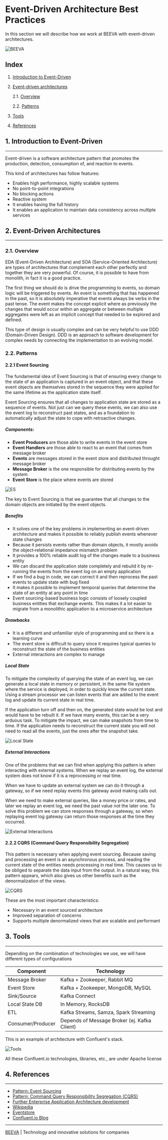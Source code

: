 # Event-Driven Architecture Best Practices

In this section we will describe how we work at BEEVA with event-driven architectures.

![BEEVA](https://github.com/beeva/beeva-best-practices/blob/master/static/horizontal-beeva-logo.png "BEEVA")

## Index

1. [Introduction to Event-Driven](#1-introduction-to-event-driven)

2. [Event-driven architectures](#2-event-driven-architectures)

    2.1. [Overview](#21-overview)
    
    2.2. [Patterns](#22-patterns)
    
3. [Tools](#3-tools)

4. [References](#4-references)

## 1. Introduction to Event-Driven
---

Event-driven is a software architecture pattern that promotes the production, detection, consumption of, and reaction to events.

This kind of architectures has follow features:
- Enables high performance, highly scalable systems
- No point-to-point integrations
- No blocking actions
- Reactive system
- It enables having the full history
- It enables an application to maintain data consistency across multiple services

## 2. Event-Driven Architectures
---

### 2.1. Overview

EDA (Event-Driven Architecture) and SOA (Service-Oriented Architecture) are types of architectures that complement each other perfectly and together they are very powerful.
Of course, it is possible to have from monolith, in fact it is a good practice.

The first thing we should do is drive the programming to events, so domain logic will be triggered by events.
An event is something that has happened in the past, so it is absolutely imperative that events always be verbs in the past tense.
The event makes the concept explicit where as previously the changes that would occur within an aggregate or between multiple aggregates were left as an implicit concept that needed to be explored and defined.

This type of design is usually complex and can be very helpful to use DDD (Domain-Driven Design). DDD is an approach to software development for complex needs by connecting the implementation to an evolving model.

### 2.2. Patterns



#### 2.2.1 Event Sourcing

The fundamental idea of Event Sourcing is that of ensuring every change to the state of an application is captured in an event object, and that these event objects are themselves stored in the sequence they were applied for the same lifetime as the application state itself.

Event Sourcing ensures that all changes to application state are stored as a sequence of events. Not just can we query these events, we can also use the event log to reconstruct past states, and as a foundation to automatically adjust the state to cope with retroactive changes.

##### Components:

- **Event Producers** are those able to write events in the event store
- **Event Handlers** are those able to react to an event that comes from message broker
- **Events** are messages stored in the event store and distributed throught message broker
- **Message Broker** is the one responsible for distributing events by the system
- **Event Store** is the place where events are stored

![ES](static/event-sourcing.png "Event Sourcing")

The key to Event Sourcing is that we guarantee that all changes to the domain objects are initiated by the event objects.

##### Benefits

- It solves one of the key problems in implementing an event-driven architecture and makes it possible to reliably publish events whenever state changes
- Because it persists events rather than domain objects, it mostly avoids the object‑relational impedance mismatch problem
- It provides a 100% reliable audit log of the changes made to a business entity
- We can discard the application state completely and rebuild it by re-running the events from the event log on an empty application
- If we find a bug in code, we can correct it and then reprocess the past events to update state with bug fixed
- It makes it possible to implement temporal queries that determine the state of an entity at any point in time
- Event sourcing-based business logic consists of loosely coupled business entities that exchange events. This makes it a lot easier to migrate from a monolithic application to a microservice architecture

##### Drawbacks

- It is a different and unfamiliar style of programming and so there is a learning curve
- The event store is difficult to query since it requires typical queries to reconstruct the state of the business entities
- External interactions are complex to manage

##### Local State

To mitigate the complexity of querying the state of an event log, we can generate a local state in memory or persistent, in the same file system where the service is deployed, in order to quickly know the current state.
Using a stream processor we can listen events that are added to the event log and update its current state in real time.

If the application turn off and then on, the generated state would be lost and would have to be rebuilt it. If we have many events, this can be a very arduous task. To mitigate the impact, we can make snapshots from time to time. If the application needs to reconstruct the current state you will not need to read all the events, just the ones after the snapshot take.

![Local State](static/local-state.png "Local State")

##### External Interactions

One of the problems that we can find when applying this pattern is when interacting with external systems. When we replay an event log, the external system does not know if it is a reprocessing or real time. 

When we have to update an external system we can do it through a gateway, so if we need replay events this gateway avoid making calls out. 

When we need to make external queries, like a money price or rates, and later we replay an event log, we need the past value not the later one. 
To solve this problem we can store responses through a gateway, so when replaying event log gateway can return those responses at the time they occurred.   

![External Interactions](static/external-interactions.png "External Interactions")

#### 2.2.2 CQRS (Command Query Responsibility Segregation)

This pattern is necessary when applying event sourcing. Because saving and processing an event is an asynchronous process, and reading the current state of the entities needs processing in real time. This causes us to be obliged to separate the data input from the output. In a natural way, this pattern appears, which also gives us other benefits such as the denormalization of the views.

![CQRS](static/cqrs.png "CQRS")

These are the most important characteristics:

- Necessary in an event sourced architecture
- Improved separation of concerns
- Supports multiple denormalized views that are scalable and performant

## 3. Tools
---

Depending on the combination of technologies we use, we will have different types of configurations

| Component | Technology |
| --------- | ---------- |
| Message Broker | Kafka + Zookeeper, Rabbit MQ |
| Event Store | Kafka + Zookeeper, MongoDB, MySQL |
| Sink/Source | Kafka Connect |
| Local State DB | In Memory, RocksDB |
| ETL | Kafka Streams, Samza, Spark Streaming |
| Consumer/Producer | Depends of Message Broker (ej. Kafka Client) |

This is an example of architecture with Confluent's stack.

![Tools](static/event-driven-tools.png "Tools")

All these Confluent.io technologies, libraries, etc., are under Apache license

## 4. References
---

* [Pattern: Event Sourcing](http://microservices.io/patterns/data/event-sourcing.html)
* [Pattern: Command Query Responsibility Segregation (CQRS)](http://microservices.io/patterns/data/cqrs.html)
* [Further Enterprise Application Architecture development](https://martinfowler.com/eaaDev/EventSourcing.html)
* [Wikipedia](https://en.wikipedia.org/wiki/Event-driven_architecture) 
* [Eventstore](https://eventstore.org/docs/introduction/4.0.0/event-sourcing-basics)
* [Confluent.io Blog](https://www.confluent.io/blog/event-sourcing-cqrs-stream-processing-apache-kafka-whats-connection)
___

[BEEVA](https://www.beeva.com) | Technology and innovative solutions for companies